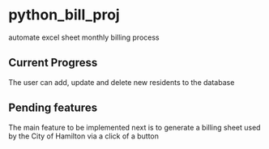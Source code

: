 # python_bill_proj
automate excel sheet monthly billing process

## Current Progress
The user can add, update and delete new residents to the database

## Pending features
The main feature to be implemented next is to generate a billing sheet used by the City of Hamilton via a click of a button
